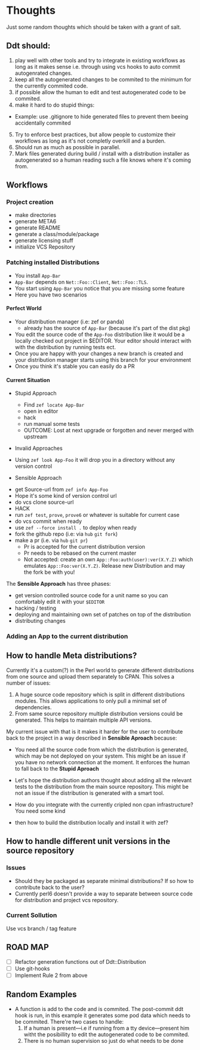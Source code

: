 # Thoughts

Just some random thoughts which should be taken with a grant of salt.

## Ddt should:
1. play well with other tools and try to integrate in existing workflows as long
   as it makes sense i.e. through using vcs hooks to auto commit autogenrated
   changes.
2. keep all the autogenerated changes to be commited to the minimum for
   the currently commited code.
3. if possible allow the human to edit and test autogenerated code to be
   commited.
4. make it hard to do stupid things:
  - Example: use .gitignore to hide generated files to prevent them beeing
    accidentally commited
5. Try to enforce best practices, but allow people to customize their workflows
   as long as it's not completly overkill and a burden.
6. Should run as much as possible in parallel.
7. Mark files generated during build / install with a distribution installer as
   autogenerated so a human reading such a file knows where it's coming
   from.


## Workflows

### Project creation

- make directories
- generate META6
- generate README
- generate a class/module/package
- generate licensing stuff
- initialize VCS Repository

### Patching installed Distributions
 - You install `App-Bar`
 - `App-Bar` depends on `Net::Foo::Client`, `Net::Foo::TLS`.
 - You start using `App-Bar` you notice that you are missing some feature
 - Here you have two scenarios
#### Perfect World
* Your distribution manager (i.e: zef or panda)
  - already has the source of `App-Bar` (because it's part of the dist pkg)
* You edit the source code of the `App-Foo` distribution like it would be a
  locally checked out project in $EDITOR. Your editor should interact with with
  the distribution by running tests ect.
* Once you are happy with your changes a new branch is created and your
  distribution manager starts using this branch for your environment
* Once you think it's stable you can easily do a PR

#### Current Situation
* Stupid Approach
  - Find `zef locate App-Bar`
  - open in editor
  - hack
  - run manual some tests
  - OUTCOME: Lost at next upgrade or forgotten and never merged with upstream

* Invalid Approaches
 - Using `zef look App-Foo` it will drop you in a directory without any version
 control

* Sensible Approach
 - get Source-url from `zef info App-Foo`
 - Hope it's some kind of version control url
 - do vcs clone source-url
 - HACK
 - run `zef test`, `prove`, `prove6` or whatever is suitable for current case
 - do vcs commit when ready
 - use `zef --force install .` to deploy when ready
 - fork the github repo (i.e: via `hub` `git fork`)
 - make a pr (i.e. via `hub` `git pr`)
   * Pr is accepted for the current distribution version
   * Pr needs to be rebased on the current master
   * Not accepted: create an own `App::Foo:auth(user):ver(X.Y.Z)` which
    emulates `App::Foo:ver(X.Y.Z)`. Release new Distribution and may the fork be
    with you!

The **Sensible Approach** has three phases:
 - get version controlled source code for a unit name so you can comfortably
 edit it with your `$EDITOR`
 - hacking / testing
 - deploying and maintaining own set of patches on top of the distribution
 - distributing changes

### Adding an App to the current distribution

## How to handle Meta distributions?

Currently it's a custom(?) in the Perl world to generate different distributions
from one source and upload them separately to CPAN. This solves a number of
issues:

1. A huge source code repository which is split in different distributions
   modules. This allows applications to only pull a minimal set of dependencies.
2. From same source repository multiple distribution versions could be
   generated. This helps to maintain multiple API versions.

My current issue with that is it makes it harder for the user to contribute back
to the project in a way described in **Sensible Aproach** because:

  - You need all the source code from which the distribution is
  generated, which may be not deployed on your system. This might be an issue if
  you have no network connection at the moment. It enforces the human to fall
  back to the **Stupid Aproach**
  - Let's hope the distribution authors thought about adding all the relevant
  tests to the distribution from the main source repository. This might be not
  an issue if the distribution is generated with a smart tool.

  - How do you integrate with the currently cripled non cpan infrastructure? You
  need some kind

 - then how to build the distribution locally and install it with zef?

## How to handle different unit versions in the source repository

### Issues
- Should they be packaged as separate minimal distributions? If so how to
contribute back to the user?
- Currently perl6 doesn't provide a way to separate between source code for
distribution and project vcs repository. 

### Current Sollution
Use vcs branch / tag feature


## ROAD MAP

* [ ] Refactor generation functions out of Ddt::Distribution
* [ ] Use git-hooks
* [ ] Implement Rule 2 from above

## Random Examples

- A function is add to the code and is commited. The post-commit ddt hook is
run, in this example it generates some pod data which needs to be commited.
There're two cases to handle:
  1. If a human is present—i.e if running from a tty device—present him witht
     the posibillity to edit the autogenerated code to be commited.
  2. There is no human supervision so just do what needs to be done
